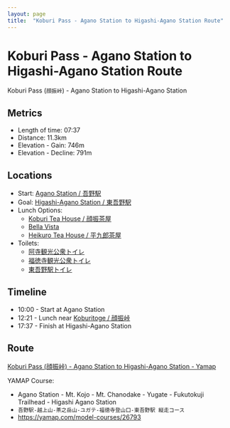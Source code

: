 ```yaml
---
layout: page
title:  "Koburi Pass - Agano Station to Higashi-Agano Station Route"
---
```


# Koburi Pass - Agano Station to Higashi-Agano Station Route
Koburi Pass (`顔振峠`) - Agano Station to Higashi-Agano Station

## Metrics
* Length of time: 07:37
* Distance: 11.3km
* Elevation - Gain: 746m
* Elevation - Decline: 791m

## Locations
* Start: [Agano Station / 吾野駅](https://goo.gl/maps/no8TWp5cECa1pooq8)
* Goal: [Higashi-Agano Station / 東吾野駅](https://goo.gl/maps/fbJEYqd2ZHARiu2n9)
* Lunch Options:
  * [Koburi Tea House / 顔振茶屋](https://goo.gl/maps/BxKr2onbtr7REtVQ8)
  * [Bella Vista](https://goo.gl/maps/PTj6wH1HedmX2GgZ7)
  * [Heikuro Tea House / 平九郎茶屋](https://goo.gl/maps/ijtXVvDVVXCUtSWo9)
* Toilets:
  * [阿寺観光公衆トイレ](https://goo.gl/maps/g6z5AxjiHLG4XJxy)
  * [福徳寺観光公衆トイレ](https://goo.gl/maps/Zh2eHU8GiGY1aDXy)
  * [東吾野駅トイレ](https://goo.gl/maps/JtsBNanVjBKkyHM4)

## Timeline
* 10:00 - Start at Agano Station
* 12:21 - Lunch near [Koburitoge / 顔振峠](https://goo.gl/maps/YZLsY8XqkQNsdEUs7)
* 17:37 - Finish at Higashi-Agano Station

## Route
[Koburi Pass (顔振峠) - Agano Station to Higashi-Agano Station - Yamap](https://yamap.com/plans/code/Beui5qhC09Jjg0ZJzYlux4vQLBRQz2vZurXnHqIgNkk67ToNXURT3TwaRQyf7G67StE)

YAMAP Course:
* Agano Station - Mt. Kojo - Mt. Chanodake - Yugate - Fukutokuji Trailhead - Higashi Agano Station
* `吾野駅-越上山-茶之岳山-ユガテ-福徳寺登山口-東吾野駅 縦走コース`
* <https://yamap.com/model-courses/26793>
